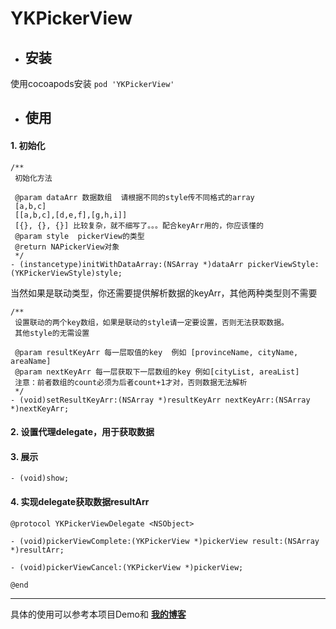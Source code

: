 # YKPickerView

 - ## 安装

使用cocoapods安装
`pod 'YKPickerView'`

- ## 使用

#### 1. 初始化
 
```
/**
 初始化方法
 
 @param dataArr 数据数组  请根据不同的style传不同格式的array
 [a,b,c]
 [[a,b,c],[d,e,f],[g,h,i]]
 [{}, {}, {}] 比较复杂，就不细写了。。。配合keyArr用的，你应该懂的
 @param style  pickerView的类型
 @return NAPickerView对象
 */
- (instancetype)initWithDataArray:(NSArray *)dataArr pickerViewStyle:(YKPickerViewStyle)style;
```

当然如果是联动类型，你还需要提供解析数据的keyArr，其他两种类型则不需要

```
/**
 设置联动的两个key数组，如果是联动的style请一定要设置，否则无法获取数据。
 其他style的无需设置
 
 @param resultKeyArr 每一层取值的key  例如 [provinceName, cityName, areaName]
 @param nextKeyArr 每一层获取下一层数组的key 例如[cityList, areaList]
 注意：前者数组的count必须为后者count+1才对，否则数据无法解析
 */
- (void)setResultKeyArr:(NSArray *)resultKeyArr nextKeyArr:(NSArray *)nextKeyArr;
```

#### 2. 设置代理delegate，用于获取数据

#### 3. 展示

```
- (void)show;
```

#### 4. 实现delegate获取数据resultArr

```
@protocol YKPickerViewDelegate <NSObject>

- (void)pickerViewComplete:(YKPickerView *)pickerView result:(NSArray *)resultArr;

- (void)pickerViewCancel:(YKPickerView *)pickerView;

@end
```

------------------------

具体的使用可以参考本项目Demo和 [**我的博客**](http://www.jianshu.com/p/30db76f1303c)
